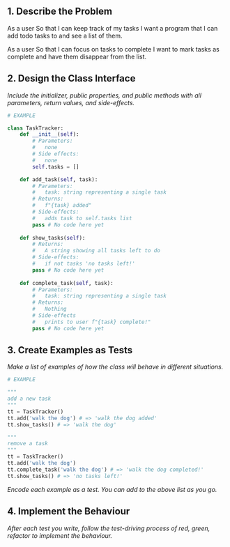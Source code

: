 ## 1. Describe the Problem

As a user
So that I can keep track of my tasks
I want a program that I can add todo tasks to and see a list of them.

As a user
So that I can focus on tasks to complete
I want to mark tasks as complete and have them disappear from the list.

## 2. Design the Class Interface

_Include the initializer, public properties, and public methods with all parameters, return values, and side-effects._

```python
# EXAMPLE

class TaskTracker:
    def __init__(self):
        # Parameters:
        #   none
        # Side effects:
        #   none
        self.tasks = []

    def add_task(self, task):
        # Parameters:
        #   task: string representing a single task
        # Returns:
        #   f"{task} added"
        # Side-effects:
        #   adds task to self.tasks list
        pass # No code here yet
    
    def show_tasks(self):
        # Returns:
        #   A string showing all tasks left to do
        # Side-effects:
        #   if not tasks 'no tasks left!'
        pass # No code here yet
    
    def complete_task(self, task):
        # Parameters:
        #   task: string representing a single task
        # Returns:
        #   Nothing
        # Side-effects
        #   prints to user f"{task} complete!"
        pass # No code here yet
```

## 3. Create Examples as Tests

_Make a list of examples of how the class will behave in different situations._

``` python
# EXAMPLE

"""
add a new task
"""
tt = TaskTracker()
tt.add('walk the dog') # => 'walk the dog added'
tt.show_tasks() # => 'walk the dog'

"""
remove a task
"""
tt = TaskTracker()
tt.add('walk the dog')
tt.complete_task('walk the dog') # => 'walk the dog completed!'
tt.show_tasks() # => 'no tasks left!'
```

_Encode each example as a test. You can add to the above list as you go._

## 4. Implement the Behaviour

_After each test you write, follow the test-driving process of red, green, refactor to implement the behaviour._
